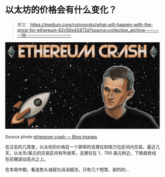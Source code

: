 # 以太坊的价格会有什么变化？

> 原文：<https://medium.com/coinmonks/what-will-happen-with-the-price-for-ethereum-62c50e42472d?source=collection_archive---------19----------------------->

![](img/f95df30e681b35e942a0a5e5c8520cc1.png)

Source photo [ethereum crash — Bing images](https://www.bing.com/images/search?view=detailV2&ccid=Rmsq5QZa&id=930B4D0CA43BA5CA9F0023E0B900742D1B673E93&thid=OIP.Rmsq5QZaU_WMTGrgUpbEAAHaEK&mediaurl=https%3a%2f%2fi.ytimg.com%2fvi%2fQTBUjWUUtJE%2fmaxresdefault.jpg&cdnurl=https%3a%2f%2fth.bing.com%2fth%2fid%2fR.466b2ae5065a53f58c4c6ae05296c400%3frik%3dkz5nGy10ALngIw%26pid%3dImgRaw%26r%3d0&exph=720&expw=1280&q=ethereum+crash&simid=608034341442364800&FORM=IRPRST&ck=3BC0EA3CA7483EA1D244F54BC1C3DA39&selectedIndex=2&ajaxhist=0&ajaxserp=0)

在过去的几周里，以太坊的价格在一个狭窄的支撑位和阻力位区间内交易。最近几天，以太币/美元的交易区间有所收窄，支撑位在 1，700 美元附近，下跌趋势线在前期波动高点之上。

在本周中期，看涨势头减弱为涓涓细流，只有几个短暂、剧烈的…